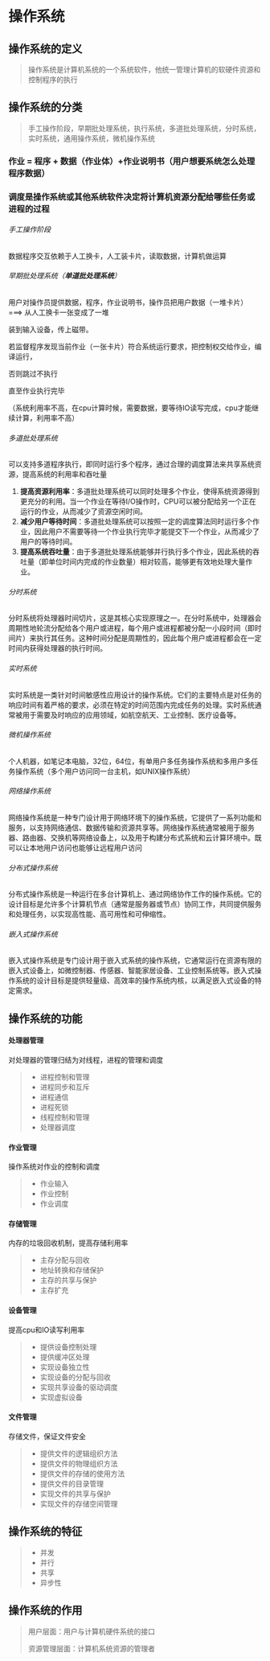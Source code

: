 #  操作系统



## 操作系统的定义

> 操作系统是计算机系统的一个系统软件，他统一管理计算机的软硬件资源和控制程序的执行



## 操作系统的分类

> 手工操作阶段，早期批处理系统，执行系统，多道批处理系统，分时系统，实时系统，通用操作系统，微机操作系统



### 作业 = 程序 + 数据（作业体）+作业说明书（用户想要系统怎么处理程序数据）

### 调度是操作系统或其他系统软件决定将计算机资源分配给哪些任务或进程的过程



###### 手工操作阶段

数据程序交互依赖于人工换卡，人工装卡片，读取数据，计算机做运算

###### 早期批处理系统（**单道批处理系统**）

用户对操作员提供数据，程序，作业说明书，操作员把用户数据（一堆卡片） ===> 从人工换卡一张变成了一堆

装到输入设备，传上磁带。

若监督程序发现当前作业（一张卡片）符合系统运行要求，把控制权交给作业，编译运行，

否则跳过不执行

直至作业执行完毕

（系统利用率不高，在cpu计算时候，需要数据，要等待IO读写完成，cpu才能继续计算，利用率不高）

###### 多道批处理系统

可以支持多道程序执行，即同时运行多个程序，通过合理的调度算法来共享系统资源，提高系统的利用率和吞吐量

1. **提高资源利用率**：多道批处理系统可以同时处理多个作业，使得系统资源得到更充分的利用。当一个作业在等待I/O操作时，CPU可以被分配给另一个正在运行的作业，从而减少了资源空闲时间。
2. **减少用户等待时间**：多道批处理系统可以按照一定的调度算法同时运行多个作业，因此用户不需要等待一个作业执行完毕才能提交下一个作业，从而减少了用户的等待时间。
3. **提高系统吞吐量**：由于多道批处理系统能够并行执行多个作业，因此系统的吞吐量（即单位时间内完成的作业数量）相对较高，能够更有效地处理大量作业。



###### 分时系统

分时系统将处理器时间切片，这是其核心实现原理之一。在分时系统中，处理器会周期性地轮流分配给各个用户或进程，每个用户或进程都被分配一小段时间（即时间片）来执行其任务。这种时间分配是周期性的，因此每个用户或进程都会在一定时间内获得处理器的执行时间。

###### 实时系统

实时系统是一类针对时间敏感性应用设计的操作系统。它们的主要特点是对任务的响应时间有着严格的要求，必须在特定的时间范围内完成任务的处理。实时系统通常被用于需要及时响应的应用领域，如航空航天、工业控制、医疗设备等。

###### 微机操作系统

个人机器，如笔记本电脑，32位，64位，有单用户多任务操作系统和多用户多任务操作系统（多个用户访问同一台主机，如UNIX操作系统）

###### 网络操作系统

网络操作系统是一种专门设计用于网络环境下的操作系统，它提供了一系列功能和服务，以支持网络通信、数据传输和资源共享等。网络操作系统通常被用于服务器、路由器、交换机等网络设备上，以及用于构建分布式系统和云计算环境中。既可以让本地用户访问也能够让远程用户访问

###### 分布式操作系统

分布式操作系统是一种运行在多台计算机上、通过网络协作工作的操作系统。它的设计目标是允许多个计算机节点（通常是服务器或节点）协同工作，共同提供服务和处理任务，以实现高性能、高可用性和可伸缩性。

###### 嵌入式操作系统

嵌入式操作系统是专门设计用于嵌入式系统的操作系统，它通常运行在资源有限的嵌入式设备上，如微控制器、传感器、智能家居设备、工业控制系统等。嵌入式操作系统的设计目标是提供轻量级、高效率的操作系统内核，以满足嵌入式设备的特定需求。



## 操作系统的功能

#### 处理器管理

对处理器的管理归结为对线程，进程的管理和调度

> - 进程控制和管理
> - 进程同步和互斥
> - 进程通信
> - 进程死锁
> - 线程控制和管理
> - 处理器调度

#### 作业管理

操作系统对作业的控制和调度

>- 作业输入
>- 作业控制
>- 作业调度

#### 存储管理

内存的垃圾回收机制，提高存储利用率

>- 主存分配与回收
>- 地址转换和存储保护
>- 主存的共享与保护
>- 主存扩充

#### 设备管理

提高cpu和IO读写利用率

>- 提供设备控制处理
>- 提供缓冲区处理
>- 实现设备独立性
>- 实现设备的分配与回收
>- 实现共享设备的驱动调度
>- 实现虚拟设备

#### 文件管理

存储文件，保证文件安全

> - 提供文件的逻辑组织方法
> - 提供文件的物理组织方法
> - 提供文件的存储的使用方法
> - 提供文件的目录管理
> - 实现文件的共享与保护
> - 实现文件的存储空间管理



## 操作系统的特征

> - 并发
> - 并行
> - 共享
> - 异步性



## 操作系统的作用

> 用户层面：用户与计算机硬件系统的接口
>
> 资源管理层面：计算机系统资源的管理者





